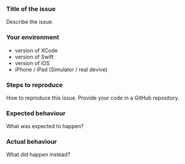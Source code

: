 ### Title of the issue
Describe the issue.

### Your environment
* version of XCode
* version of Swift
* version of iOS
* iPhone / iPad (Simulator / real devive)

### Steps to reproduce
How to reproduce this issue. 
Provide your code in a GitHub repository.

### Expected behaviour
What was expected to happen?

### Actual behaviour
What did happen instead?

